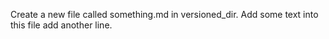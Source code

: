 Create a new file called something.md in versioned_dir. Add some text into this file
add another line.
